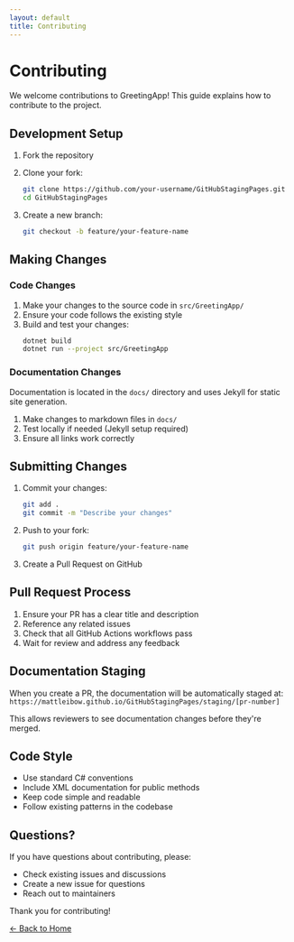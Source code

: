 ```yaml
---
layout: default
title: Contributing
---
```


# Contributing

We welcome contributions to GreetingApp! This guide explains how to contribute to the project.

## Development Setup

1. Fork the repository
2. Clone your fork:
   ```bash
   git clone https://github.com/your-username/GitHubStagingPages.git
   cd GitHubStagingPages
   ```

3. Create a new branch:
   ```bash
   git checkout -b feature/your-feature-name
   ```

## Making Changes

### Code Changes

1. Make your changes to the source code in `src/GreetingApp/`
2. Ensure your code follows the existing style
3. Build and test your changes:
   ```bash
   dotnet build
   dotnet run --project src/GreetingApp
   ```

### Documentation Changes

Documentation is located in the `docs/` directory and uses Jekyll for static site generation.

1. Make changes to markdown files in `docs/`
2. Test locally if needed (Jekyll setup required)
3. Ensure all links work correctly

## Submitting Changes

1. Commit your changes:
   ```bash
   git add .
   git commit -m "Describe your changes"
   ```

2. Push to your fork:
   ```bash
   git push origin feature/your-feature-name
   ```

3. Create a Pull Request on GitHub

## Pull Request Process

1. Ensure your PR has a clear title and description
2. Reference any related issues
3. Check that all GitHub Actions workflows pass
4. Wait for review and address any feedback

## Documentation Staging

When you create a PR, the documentation will be automatically staged at:
`https://mattleibow.github.io/GitHubStagingPages/staging/[pr-number]`

This allows reviewers to see documentation changes before they're merged.

## Code Style

- Use standard C# conventions
- Include XML documentation for public methods
- Keep code simple and readable
- Follow existing patterns in the codebase

## Questions?

If you have questions about contributing, please:
- Check existing issues and discussions
- Create a new issue for questions
- Reach out to maintainers

Thank you for contributing!

[← Back to Home](index.html)